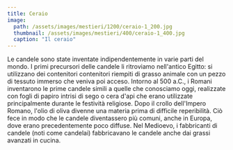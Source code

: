 ```yaml
---
title: Ceraio
image: 
  path: /assets/images/mestieri/1200/ceraio-1_200.jpg
  thumbnail: /assets/images/mestieri/400/ceraio-1_400.jpg
  caption: "Il ceraio"
---
```



Le candele sono state inventate indipendentemente in varie parti del mondo. I primi precursori delle candele li ritroviamo nell'antico Egitto: si utilizzano dei contenitori contenitori riempiti di grasso animale con un pezzo di tessuto immerso che veniva poi acceso. Intorno al 500 a.C., i Romani inventarono le prime candele simili a quelle che conosciamo oggi, realizzate con fogli di papiro intrisi di sego o cera d'api che erano utilizzate principalmente durante le festività religiose. Dopo il crollo dell'Impero Romano, l'olio di oliva divenne una materia prima di difficile reperibilità. Ciò fece in modo che le candele diventassero più comuni, anche in Europa, dove erano precedentemente poco diffuse. Nel Medioevo, i fabbricanti di candele (noti come candelai) fabbricavano le candele anche dai grassi avanzati in cucina.
